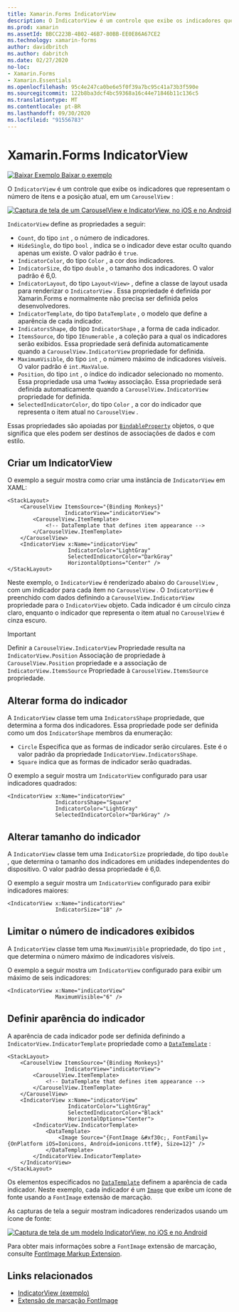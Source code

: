 ```yaml
---
title: Xamarin.Forms IndicatorView
description: O IndicatorView é um controle que exibe os indicadores que representam o número de itens e a posição atual em um CarouselView.
ms.prod: xamarin
ms.assetId: BBCC223B-4B02-46B7-80BB-EE0E86A67CE2
ms.technology: xamarin-forms
author: davidbritch
ms.author: dabritch
ms.date: 02/27/2020
no-loc:
- Xamarin.Forms
- Xamarin.Essentials
ms.openlocfilehash: 95c4e247ca0be6e5f0f39a7bc95c41a73b3f590e
ms.sourcegitcommit: 122b8ba3dcf4bc59368a16c44e71846b11c136c5
ms.translationtype: MT
ms.contentlocale: pt-BR
ms.lasthandoff: 09/30/2020
ms.locfileid: "91556783"
---
```

# <a name="no-locxamarinforms-indicatorview"></a>Xamarin.Forms IndicatorView

[![Baixar Exemplo](~/media/shared/download.png) Baixar o exemplo](https://docs.microsoft.com/samples/xamarin/xamarin-forms-samples/userinterface-indicatorviewdemos/)

O `IndicatorView` é um controle que exibe os indicadores que representam o número de itens e a posição atual, em um `CarouselView` :

[![Captura de tela de um CarouselView e IndicatorView, no iOS e no Android](indicatorview-images/circles.png "Círculos de IndicatorView")](indicatorview-images/circles-large.png#lightbox "Círculos de IndicatorView")

`IndicatorView` define as propriedades a seguir:

- `Count`, do tipo `int` , o número de indicadores.
- `HideSingle`, do tipo `bool` , indica se o indicador deve estar oculto quando apenas um existe. O valor padrão é `true`.
- `IndicatorColor`, do tipo `Color` , a cor dos indicadores.
- `IndicatorSize`, do tipo `double` , o tamanho dos indicadores. O valor padrão é 6,0.
- `IndicatorLayout`, do tipo `Layout<View>` , define a classe de layout usada para renderizar o `IndicatorView` . Essa propriedade é definida por Xamarin.Forms e normalmente não precisa ser definida pelos desenvolvedores.
- `IndicatorTemplate`, do tipo `DataTemplate` , o modelo que define a aparência de cada indicador.
- `IndicatorsShape`, do tipo `IndicatorShape` , a forma de cada indicador.
- `ItemsSource`, do tipo `IEnumerable` , a coleção para a qual os indicadores serão exibidos. Essa propriedade será definida automaticamente quando a `CarouselView.IndicatorView` propriedade for definida.
- `MaximumVisible`, do tipo `int` , o número máximo de indicadores visíveis. O valor padrão é `int.MaxValue`.
- `Position`, do tipo `int` , o índice do indicador selecionado no momento. Essa propriedade usa uma `TwoWay` associação. Essa propriedade será definida automaticamente quando a `CarouselView.IndicatorView` propriedade for definida.
- `SelectedIndicatorColor`, do tipo `Color` , a cor do indicador que representa o item atual no `CarouselView` .

Essas propriedades são apoiadas por [`BindableProperty`](xref:Xamarin.Forms.BindableProperty) objetos, o que significa que eles podem ser destinos de associações de dados e com estilo.

## <a name="create-an-indicatorview"></a>Criar um IndicatorView

O exemplo a seguir mostra como criar uma instância de `IndicatorView` em XAML:

```xaml
<StackLayout>
    <CarouselView ItemsSource="{Binding Monkeys}"
                  IndicatorView="indicatorView">
        <CarouselView.ItemTemplate>
            <!-- DataTemplate that defines item appearance -->
        </CarouselView.ItemTemplate>
    </CarouselView>
    <IndicatorView x:Name="indicatorView"
                   IndicatorColor="LightGray"
                   SelectedIndicatorColor="DarkGray"
                   HorizontalOptions="Center" />
</StackLayout>
```

Neste exemplo, o `IndicatorView` é renderizado abaixo do `CarouselView` , com um indicador para cada item no `CarouselView` . O `IndicatorView` é preenchido com dados definindo a `CarouselView.IndicatorView` propriedade para o `IndicatorView` objeto. Cada indicador é um círculo cinza claro, enquanto o indicador que representa o item atual no `CarouselView` é cinza escuro.

> [!IMPORTANT]
> Definir a `CarouselView.IndicatorView` Propriedade resulta na `IndicatorView.Position` Associação de propriedade à `CarouselView.Position` propriedade e a associação de `IndicatorView.ItemsSource` Propriedade à `CarouselView.ItemsSource` propriedade.

## <a name="change-indicator-shape"></a>Alterar forma do indicador

A `IndicatorView` classe tem uma `IndicatorsShape` propriedade, que determina a forma dos indicadores. Essa propriedade pode ser definida como um dos `IndicatorShape` membros da enumeração:

- `Circle` Especifica que as formas de indicador serão circulares. Este é o valor padrão da propriedade `IndicatorView.IndicatorsShape`.
- `Square` indica que as formas de indicador serão quadradas.

O exemplo a seguir mostra um `IndicatorView` configurado para usar indicadores quadrados:

```xaml
<IndicatorView x:Name="indicatorView"
               IndicatorsShape="Square"
               IndicatorColor="LightGray"
               SelectedIndicatorColor="DarkGray" />
```

## <a name="change-indicator-size"></a>Alterar tamanho do indicador

A `IndicatorView` classe tem uma `IndicatorSize` propriedade, do tipo `double` , que determina o tamanho dos indicadores em unidades independentes do dispositivo. O valor padrão dessa propriedade é 6,0.

O exemplo a seguir mostra um `IndicatorView` configurado para exibir indicadores maiores:

```xaml
<IndicatorView x:Name="indicatorView"
               IndicatorSize="18" />
```

## <a name="limit-the-number-of-indicators-displayed"></a>Limitar o número de indicadores exibidos

A `IndicatorView` classe tem uma `MaximumVisible` propriedade, do tipo `int` , que determina o número máximo de indicadores visíveis.

O exemplo a seguir mostra um `IndicatorView` configurado para exibir um máximo de seis indicadores:

```xaml
<IndicatorView x:Name="indicatorView"
               MaximumVisible="6" />
```

## <a name="define-indicator-appearance"></a>Definir aparência do indicador

A aparência de cada indicador pode ser definida definindo a `IndicatorView.IndicatorTemplate` propriedade como a [`DataTemplate`](xref:Xamarin.Forms.DataTemplate) :

```xaml
<StackLayout>
    <CarouselView ItemsSource="{Binding Monkeys}"
                  IndicatorView="indicatorView">
        <CarouselView.ItemTemplate>
            <!-- DataTemplate that defines item appearance -->
        </CarouselView.ItemTemplate>
    </CarouselView>
    <IndicatorView x:Name="indicatorView"
                   IndicatorColor="LightGray"
                   SelectedIndicatorColor="Black"
                   HorizontalOptions="Center">
        <IndicatorView.IndicatorTemplate>
            <DataTemplate>
                <Image Source="{FontImage &#xf30c;, FontFamily={OnPlatform iOS=Ionicons, Android=ionicons.ttf#}, Size=12}" />
            </DataTemplate>
        </IndicatorView.IndicatorTemplate>
    </IndicatorView>
</StackLayout>
```

Os elementos especificados no [`DataTemplate`](xref:Xamarin.Forms.DataTemplate) definem a aparência de cada indicador. Neste exemplo, cada indicador é um [`Image`](xref:Xamarin.Forms.Image) que exibe um ícone de fonte usando a `FontImage` extensão de marcação.

As capturas de tela a seguir mostram indicadores renderizados usando um ícone de fonte:

[![Captura de tela de um modelo IndicatorView, no iOS e no Android](indicatorview-images/templated.png "Modelo IndicatorView")](indicatorview-images/templated-large.png#lightbox "Modelo IndicatorView")

Para obter mais informações sobre a `FontImage` extensão de marcação, consulte [FontImage Markup Extension](~/xamarin-forms/xaml/markup-extensions/consuming.md#fontimage-markup-extension).

## <a name="related-links"></a>Links relacionados

- [IndicatorView (exemplo)](/samples/xamarin/xamarin-forms-samples/userinterface-indicatorviewdemos/)
- [Extensão de marcação FontImage](~/xamarin-forms/xaml/markup-extensions/consuming.md#fontimage-markup-extension)